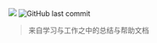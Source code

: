[![](https://img.shields.io/badge/type-help%20document-yellow)](https://www.lauvinson.com) ![GitHub last commit](https://img.shields.io/github/last-commit/lauvinson/Java-Wiki)

>来自学习与工作之中的总结与帮助文档